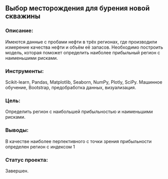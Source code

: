## Выбор месторождения для бурения новой скважины

### Описание:
Имеются данные с пробами нефти в трёх регионах, где производили измерение качества нефти и объём её запасов. Необходимо построить модель, которая поможет определить наиболее прибыльный регион с наименьшими рисками.

### Инструменты:
Scikit-learn, Pandas, Matplotlib, Seaborn, NumPy, Plotly, SciPy.
Машинное обучение, Bootstrap, предобработка данных, визуализация.

### Цель:
Определить регион с наибольшей прибыльностью и наименьшими рисками.

### Выводы:
В качестве наиболее перпективного с точки зрения прибыльности определен регион с индексом 1

### Статус проекта:
Завершен.
```python
```